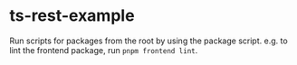 # ts-rest-example

Run scripts for packages from the root by using the package script.
e.g. to lint the frontend package, run `pnpm frontend lint`.
